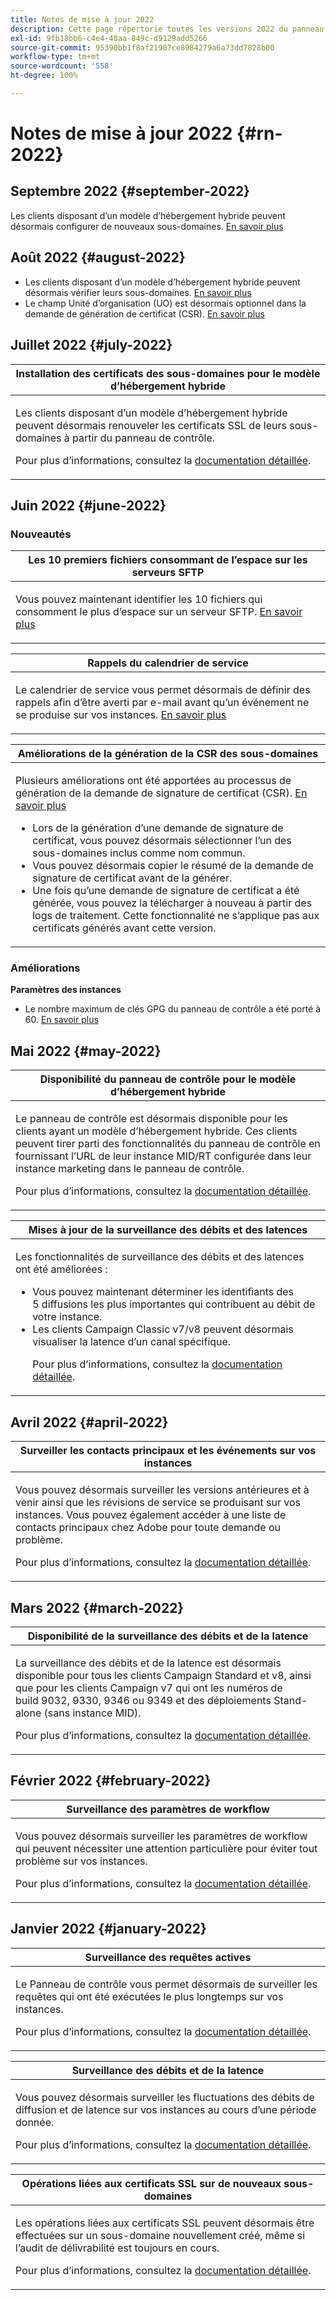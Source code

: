 ```yaml
---
title: Notes de mise à jour 2022
description: Cette page répertorie toutes les versions 2022 du panneau de contrôle.
exl-id: 9fb18bb6-c4e4-48aa-849c-d9129add5266
source-git-commit: 95390bb1f8af21907ce8984279a6a73dd7828b00
workflow-type: tm+mt
source-wordcount: '558'
ht-degree: 100%

---
```


# Notes de mise à jour 2022 {#rn-2022}

## Septembre 2022 {#september-2022}

Les clients disposant d’un modèle d’hébergement hybride peuvent désormais configurer de nouveaux sous-domaines. [En savoir plus](../subdomains-certificates/using/setting-up-new-subdomain.md)

## Août 2022 {#august-2022}

* Les clients disposant d’un modèle d’hébergement hybride peuvent désormais vérifier leurs sous-domaines. [En savoir plus](../subdomains-certificates/using/monitoring-subdomains.md)
* Le champ Unité d’organisation (UO) est désormais optionnel dans la demande de génération de certificat (CSR). [En savoir plus](../subdomains-certificates/using/renewing-subdomain-certificate.md)

## Juillet 2022 {#july-2022}

<table>
<thead>
<tr>
<th><strong>Installation des certificats des sous-domaines pour le modèle d’hébergement hybride</strong><br/></th>
</tr>
</thead>
<tbody>
<tr>
<td>
<p><p>Les clients disposant d’un modèle d’hébergement hybride peuvent désormais renouveler les certificats SSL de leurs sous-domaines à partir du panneau de contrôle.</p><p>Pour plus d’informations, consultez la <a href="../subdomains-certificates/using/renewing-subdomain-certificate.md">documentation détaillée</a>.</p>
</td>
</tr>
</tbody>
</table>

## Juin 2022 {#june-2022}

### Nouveautés

<table>
<thead>
<tr>
<th><strong>Les 10 premiers fichiers consommant de l’espace sur les serveurs SFTP</strong><br/></th>
</tr>
</thead>
<tbody>
<tr>
<td>
<p>Vous pouvez maintenant identifier les 10 fichiers qui consomment le plus d’espace sur un serveur SFTP. <a href="../sftp/using/sftp-storage-management.md">En savoir plus</a></p>
</td>
</tr>
</tbody>
</table>

<table>
<thead>
<tr>
<th><strong>Rappels du calendrier de service</strong><br/></th>
</tr>
</thead>
<tbody>
<tr>
<td>
<p>Le calendrier de service vous permet désormais de définir des rappels afin d’être averti par e-mail avant qu’un événement ne se produise sur vos instances. <a href="../service-events/service-events.md">En savoir plus</a></p>
</td>
</tr>
</tbody>
</table>

<table>
<thead>
<tr>
<th><strong>Améliorations de la génération de la CSR des sous-domaines</strong><br/></th>
</tr>
</thead>
<tbody>
<tr>
<td>
<p>Plusieurs améliorations ont été apportées au processus de génération de la demande de signature de certificat (CSR). <a href="../subdomains-certificates/using/renewing-subdomain-certificate.md">En savoir plus</a></p><ul><li>Lors de la génération d’une demande de signature de certificat, vous pouvez désormais sélectionner l’un des sous-domaines inclus comme nom commun.</li><li>Vous pouvez désormais copier le résumé de la demande de signature de certificat avant de la générer.</li><li>Une fois qu’une demande de signature de certificat a été générée, vous pouvez la télécharger à nouveau à partir des logs de traitement. Cette fonctionnalité ne s’applique pas aux certificats générés avant cette version.</li></ul><p>

</td>
</tr>
</tbody>
</table>

### Améliorations

**Paramètres des instances**

* Le nombre maximum de clés GPG du panneau de contrôle a été porté à 60. [En savoir plus](../instances-settings/using/gpg-keys-management.md)

## Mai 2022 {#may-2022}

<table>
<thead>
<tr>
<th><strong>Disponibilité du panneau de contrôle pour le modèle d’hébergement hybride</strong><br/></th>
</tr>
</thead>
<tbody>
<tr>
<td>
<p>Le panneau de contrôle est désormais disponible pour les clients ayant un modèle d’hébergement hybride. Ces clients peuvent tirer parti des fonctionnalités du panneau de contrôle en fournissant l’URL de leur instance MID/RT configurée dans leur instance marketing dans le panneau de contrôle.</p><p>Pour plus d’informations, consultez la <a href="../instances-settings/using/external-accounts.md">documentation détaillée</a>.</p>
</td>
</tr>
</tbody>
</table>

<table>
<thead>
<tr>
<th><strong>Mises à jour de la surveillance des débits et des latences</strong><br/></th>
</tr>
</thead>
<tbody>
<tr>
<td>
<p>Les fonctionnalités de surveillance des débits et des latences ont été améliorées :<ul><li>Vous pouvez maintenant déterminer les identifiants des 5 diffusions les plus importantes qui contribuent au débit de votre instance.</li><li>Les clients Campaign Classic v7/v8 peuvent désormais visualiser la latence d’un canal spécifique.</p></li><p>Pour plus d’informations, consultez la <a href="../performance-monitoring/using/thoughputs-latencies.md">documentation détaillée</a>.</p>
</td>
</tr>
</tbody>
</table>


## Avril 2022 {#april-2022}

<table>
<thead>
<tr>
<th><strong>Surveiller les contacts principaux et les événements sur vos instances</strong><br/></th>
</tr>
</thead>
<tbody>
<tr>
<td>
<p>Vous pouvez désormais surveiller les versions antérieures et à venir ainsi que les révisions de service se produisant sur vos instances. Vous pouvez également accéder à une liste de contacts principaux chez Adobe pour toute demande ou problème.</p><p>Pour plus d’informations, consultez la <a href="../service-events/service-events.md">documentation détaillée</a>.</p>
</td>
</tr>
</tbody>
</table>

## Mars 2022 {#march-2022}

<table>
<thead>
<tr>
<th><strong>Disponibilité de la surveillance des débits et de la latence</strong><br/></th>
</tr>
</thead>
<tbody>
<tr>
<td>
<p>La surveillance des débits et de la latence est désormais disponible pour tous les clients Campaign Standard et v8, ainsi que pour les clients Campaign v7 qui ont les numéros de build 9032, 9330, 9346 ou 9349 et des déploiements Stand-alone (sans instance MID).</p><p>Pour plus d’informations, consultez la <a href="../performance-monitoring/using/thoughputs-latencies.md">documentation détaillée</a>.</p>
</td>
</tr>
</tbody>
</table>

## Février 2022 {#february-2022}

<table>
<thead>
<tr>
<th><strong>Surveillance des paramètres de workflow</strong><br/></th>
</tr>
</thead>
<tbody>
<tr>
<td>
<p>Vous pouvez désormais surveiller les paramètres de workflow qui peuvent nécessiter une attention particulière pour éviter tout problème sur vos instances. </p><p>Pour plus d’informations, consultez la <a href="../performance-monitoring/using/workflow-monitoring.md">documentation détaillée</a>.</p>
</td>
</tr>
</tbody>
</table>

## Janvier 2022 {#january-2022}

<table>
<thead>
<tr>
<th><strong>Surveillance des requêtes actives</strong><br/></th>
</tr>
</thead>
<tbody>
<tr>
<td>
<p>Le Panneau de contrôle vous permet désormais de surveiller les requêtes qui ont été exécutées le plus longtemps sur vos instances.</p><p>Pour plus d’informations, consultez la <a href="../performance-monitoring/using/database-active-queries.md">documentation détaillée</a>.</p>
</td>
</tr>
</tbody>
</table>

<table>
<thead>
<tr>
<th><strong>Surveillance des débits et de la latence</strong><br/></th>
</tr>
</thead>
<tbody>
<tr>
<td>
<p>Vous pouvez désormais surveiller les fluctuations des débits de diffusion et de latence sur vos instances au cours d’une période donnée.</p><p>Pour plus d’informations, consultez la <a href="../performance-monitoring/using/thoughputs-latencies.md">documentation détaillée</a>.</p>
</td>
</tr>
</tbody>
</table>

<table>
<thead>
<tr>
<th><strong>Opérations liées aux certificats SSL sur de nouveaux sous-domaines</strong><br/></th>
</tr>
</thead>
<tbody>
<tr>
<td>
<p>Les opérations liées aux certificats SSL peuvent désormais être effectuées sur un sous-domaine nouvellement créé, même si l’audit de délivrabilité est toujours en cours.</p><p>Pour plus d’informations, consultez la <a href="../subdomains-certificates/using/renewing-subdomain-certificate.md">documentation détaillée</a>.</p>
</td>
</tr>
</tbody>
</table>
